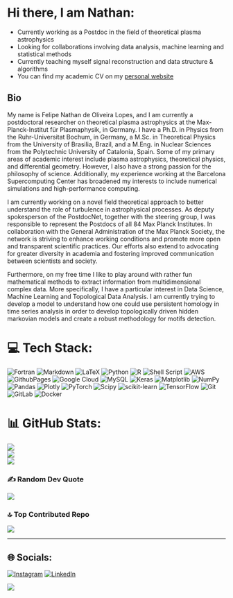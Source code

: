 # Hi there, I am Nathan:

- Currently working as a Postdoc in the field of theoretical plasma astrophysics<br>
- Looking for collaborations involving data analysis, machine learning and statistical methods <br>
- Currently teaching myself signal reconstruction and data structure & algorithms <br>
- You can find my academic CV on my [personal website](http://nathan.science) 

## Bio

My name is Felipe Nathan de Oliveira Lopes, and I am currently a postdoctoral researcher on theoretical plasma astrophysics at the Max-Planck-Institut für Plasmaphysik, in Germany. I have a Ph.D. in Physics from the Ruhr-Universitat Bochum, in Germany, a M.Sc. in Theoretical Physics from the University of Brasilia, Brazil, and a M.Eng. in Nuclear Sciences from the Polytechnic University of Catalonia, Spain. Some of my primary areas of academic interest include plasma astrophysics, theoretical physics, and differential geometry. However, I also have a strong passion for the philosophy of science. Additionally, my experience working at the Barcelona Supercomputing Center has broadened my interests to include numerical simulations and high-performance computing. <br>

I am currently working on a novel field theoretical approach to better understand the role of turbulence in astrophysical processes. ​As deputy spokesperson of the PostdocNet, together with the steering group, I was responsible to represent the Postdocs of all 84 Max Planck Institutes. In collaboration with the General Administration of the Max Planck Society, the network is striving to enhance working conditions and promote more open and transparent scientific practices. Our efforts also extend to advocating for greater diversity in academia and fostering improved communication between scientists and society. <br>

Furthermore, on my free time I like to play around with rather fun mathematical methods to extract information from multidimensional complex data. More specifically, I have a particular interest in Data Science, Machine Learning and Topological Data Analysis. I am currently trying to develop a model to understand how one could use persistent homology in time series analysis in order to develop topologically driven hidden markovian models and create a robust methodology for motifs detection. <br>

# 💻 Tech Stack:
![Fortran](https://img.shields.io/badge/Fortran-%23734F96.svg?style=plastic&logo=fortran&logoColor=white) ![Markdown](https://img.shields.io/badge/markdown-%23000000.svg?style=plastic&logo=markdown&logoColor=white) ![LaTeX](https://img.shields.io/badge/latex-%23008080.svg?style=plastic&logo=latex&logoColor=white) ![Python](https://img.shields.io/badge/python-3670A0?style=plastic&logo=python&logoColor=ffdd54) ![R](https://img.shields.io/badge/r-%23276DC3.svg?style=plastic&logo=r&logoColor=white) ![Shell Script](https://img.shields.io/badge/shell_script-%23121011.svg?style=plastic&logo=gnu-bash&logoColor=white) ![AWS](https://img.shields.io/badge/AWS-%23FF9900.svg?style=plastic&logo=amazon-aws&logoColor=white) ![GithubPages](https://img.shields.io/badge/github%20pages-121013?style=plastic&logo=github&logoColor=white) ![Google Cloud](https://img.shields.io/badge/GoogleCloud-%234285F4.svg?style=plastic&logo=google-cloud&logoColor=white) ![MySQL](https://img.shields.io/badge/mysql-4479A1.svg?style=plastic&logo=mysql&logoColor=white) ![Keras](https://img.shields.io/badge/Keras-%23D00000.svg?style=plastic&logo=Keras&logoColor=white) ![Matplotlib](https://img.shields.io/badge/Matplotlib-%23ffffff.svg?style=plastic&logo=Matplotlib&logoColor=black) ![NumPy](https://img.shields.io/badge/numpy-%23013243.svg?style=plastic&logo=numpy&logoColor=white) ![Pandas](https://img.shields.io/badge/pandas-%23150458.svg?style=plastic&logo=pandas&logoColor=white) ![Plotly](https://img.shields.io/badge/Plotly-%233F4F75.svg?style=plastic&logo=plotly&logoColor=white) ![PyTorch](https://img.shields.io/badge/PyTorch-%23EE4C2C.svg?style=plastic&logo=PyTorch&logoColor=white) ![Scipy](https://img.shields.io/badge/SciPy-%230C55A5.svg?style=plastic&logo=scipy&logoColor=%white) ![scikit-learn](https://img.shields.io/badge/scikit--learn-%23F7931E.svg?style=plastic&logo=scikit-learn&logoColor=white) ![TensorFlow](https://img.shields.io/badge/TensorFlow-%23FF6F00.svg?style=plastic&logo=TensorFlow&logoColor=white) ![Git](https://img.shields.io/badge/git-%23F05033.svg?style=plastic&logo=git&logoColor=white) ![GitLab](https://img.shields.io/badge/gitlab-%23181717.svg?style=plastic&logo=gitlab&logoColor=white) ![Docker](https://img.shields.io/badge/docker-257bd6?style=badge&logo=docker&logoColor=white)


# 📊 GitHub Stats:
![](https://github-readme-stats.vercel.app/api?username=nathanfelipe&theme=blueberry&hide_border=true&include_all_commits=true&count_private=true)<br/>
![](https://github-readme-streak-stats.herokuapp.com/?user=nathanfelipe&theme=blueberry&hide_border=true)<br/>
![](https://github-readme-stats.vercel.app/api/top-langs/?username=nathanfelipe&theme=blueberry&hide_border=true&include_all_commits=true&count_private=true&layout=compact)

### ✍️ Random Dev Quote
![](https://quotes-github-readme.vercel.app/api?type=horizontal&theme=radical)

### 🔝 Top Contributed Repo
![](https://github-contributor-stats.vercel.app/api?username=nathanfelipe&limit=5&theme=nord&combine_all_yearly_contributions=true)

---
## 🌐 Socials:
[![Instagram](https://img.shields.io/badge/Instagram-%23E4405F.svg?logo=Instagram&logoColor=white)](https://instagram.com/https://www.instagram.com/felipenathhan/) [![LinkedIn](https://img.shields.io/badge/LinkedIn-%230077B5.svg?logo=linkedin&logoColor=white)](https://linkedin.com/in/https://www.linkedin.com/in/nathan-de-oliveira/) 

[![](https://visitcount.itsvg.in/api?id=nathanfelipe&icon=3&color=9)](https://visitcount.itsvg.in)


  
<!-- Proudly created with GPRM ( https://gprm.itsvg.in ) -->
